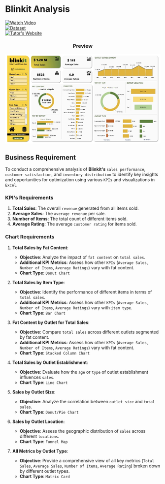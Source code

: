 # Blinkit Analysis

[![Watch Video](https://img.shields.io/badge/Project%20Video-YouTube-red)](https://www.youtube.com/watch?v=klZj_282ApY&t=29s)  
[![Dataset](https://img.shields.io/badge/Dataset-Google%20Drive-blue)](https://drive.google.com/drive/folders/1Mlc_fvIrK793HedcpwbEpv13LdAs4yBg)  
[![Tutor's Website](https://img.shields.io/badge/Tutor's%20Website-Topmate.io-green)](https://topmate.io/data_tutorials)  


<div align="center">
  <h3>Preview</h3>
  <img src="assets/blinkit_thumbnail.jpg" alt="Old Data" width="600">
</div>

## Business Requirement

To conduct a comprehensive analysis of **Blinkit's** `sales performance`, `customer satisfaction`, and `inventory distribution` to identify key insights and opportunities for optimization using various `KPIs` and visualizations in `Excel`.

### KPI's Requirements

1. **Total Sales**: The overall `revenue` generated from all items sold.  
2. **Average Sales**: The `average revenue` per sale.  
3. **Number of Items**: The total count of different items sold.  
4. **Average Rating**: The average `customer rating` for items sold.  

### Chart Requirements

1. **Total Sales by Fat Content**:  
   - **Objective**: Analyze the impact of `fat content` on `total sales`.  
   - **Additional KPI Metrics**: Assess how other `KPIs` (`Average Sales`, `Number of Items`, `Average Ratings`) vary with fat content.  
   - **Chart Type**: `Donut Chart`  

2. **Total Sales by Item Type**:  
   - **Objective**: Identify the performance of different items in terms of `total sales`.  
   - **Additional KPI Metrics**: Assess how other `KPIs` (`Average Sales`, `Number of Items`, `Average Ratings`) vary with `item type`.  
   - **Chart Type**: `Bar Chart`  

3. **Fat Content by Outlet for Total Sales**:  
   - **Objective**: Compare `total sales` across different outlets segmented by fat content.  
   - **Additional KPI Metrics**: Assess how other `KPIs` (`Average Sales`, `Number of Items`, `Average Ratings`) vary with fat content.  
   - **Chart Type**: `Stacked Column Chart`  

4. **Total Sales by Outlet Establishment**:  
   - **Objective**: Evaluate how the `age` or `type` of outlet establishment influences `sales`.  
   - **Chart Type**: `Line Chart`  

5. **Sales by Outlet Size**:  
   - **Objective**: Analyze the correlation between `outlet size` and `total sales`.  
   - **Chart Type**: `Donut/Pie Chart`  

6. **Sales by Outlet Location**:  
   - **Objective**: Assess the geographic distribution of `sales` across different `locations`.  
   - **Chart Type**: `Funnel Map`  

7. **All Metrics by Outlet Type**:  
   - **Objective**: Provide a comprehensive view of all key metrics (`Total Sales`, `Average Sales`, `Number of Items`, `Average Rating`) broken down by different outlet types.  
   - **Chart Type**: `Matrix Card` 

